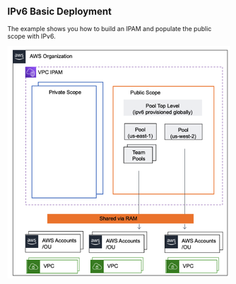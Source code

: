 ## IPv6 Basic Deployment

The example shows you how to build an IPAM and populate the public scope with IPv6.

![IPv6 Pool structure](../../images/ipv6_example.png "Region Separated Pools")
